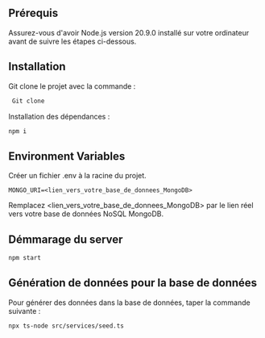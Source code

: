 ## Prérequis

Assurez-vous d'avoir Node.js version 20.9.0 installé sur votre ordinateur avant de suivre les étapes ci-dessous.

## Installation

Git clone le projet avec la commande :

```bash
 Git clone
```

Installation des dépendances : 

```bash
npm i
```

## Environment Variables

Créer un fichier .env à la racine du projet.

`MONGO_URI=<lien_vers_votre_base_de_donnees_MongoDB>
`

Remplacez <lien_vers_votre_base_de_donnees_MongoDB> par le lien réel vers votre base de données NoSQL MongoDB.


## Démmarage du server


```bash
npm start
```

## Génération de données pour la base de données

Pour générer des données dans la base de données, taper la commande suivante :

```bash
npx ts-node src/services/seed.ts
```


